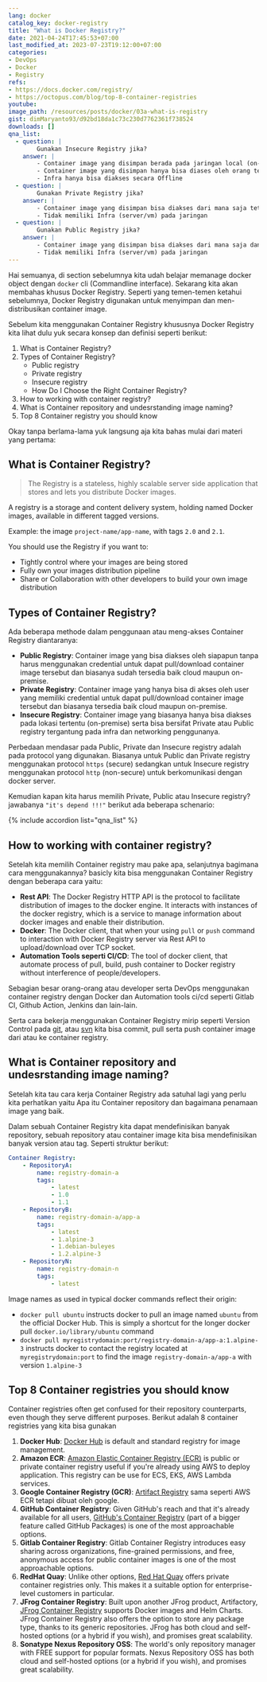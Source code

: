 ```yaml
---
lang: docker
catalog_key: docker-registry
title: "What is Docker Registry?"
date: 2021-04-24T17:45:53+07:00
last_modified_at: 2023-07-23T19:12:00+07:00
categories:
- DevOps
- Docker
- Registry
refs: 
- https://docs.docker.com/registry/
- https://octopus.com/blog/top-8-container-registries
youtube: 
image_path: /resources/posts/docker/03a-what-is-registry
gist: dimMaryanto93/d92bd18da1c73c230d7762361f738524
downloads: []
qna_list:
  - question: |
        Gunakan Insecure Registry jika?
    answer: |
        - Container image yang disimpan berada pada jaringan local (on-premis)
        - Container image yang disimpan hanya bisa diases oleh orang tertentu aja
        - Infra hanya bisa diakses secara Offline
  - question: |
        Gunakan Private Registry jika?
    answer: |
        - Container image yang disimpan bisa diakses dari mana saja tetapi dengan limited akses (specified user)
        - Tidak memiliki Infra (server/vm) pada jaringan
  - question: |
        Gunakan Public Registry jika?
    answer: |
        - Container image yang disimpan bisa diakses dari mana saja dan oleh siapapun.
        - Tidak memiliki Infra (server/vm) pada jaringan
---
```


Hai semuanya, di section sebelumnya kita udah belajar memanage docker object dengan `docker` cli (Commandline interface). Sekarang kita akan membahas khusus Docker Registry. Seperti yang temen-temen ketahui sebelumnya, Docker Registry digunakan untuk menyimpan dan men-distribusikan container image. 

Sebelum kita menggunakan Container Registry khususnya Docker Registry kita lihat dulu yuk secara konsep dan definisi seperti berikut:

<!--more-->

1. What is Container Registry?
2. Types of Container Registry?
    - Public registry
    - Private registry
    - Insecure registry
    - How Do I Choose the Right Container Registry?
3. How to working with container registry?
4. What is Container repository and undesrstanding image naming?
5. Top 8 Container registry you should know

Okay tanpa berlama-lama yuk langsung aja kita bahas mulai dari materi yang pertama:

## What is Container Registry?

> The Registry is a stateless, highly scalable server side application that stores and lets you distribute Docker images. 

A registry is a storage and content delivery system, holding named Docker images, available in different tagged versions. 

Example: the image `project-name/app-name`, with tags `2.0` and `2.1`.

You should use the Registry if you want to:

- Tightly control where your images are being stored
- Fully own your images distribution pipeline
- Share or Collaboration with other developers to build your own image distribution

## Types of Container Registry?

Ada beberapa methode dalam penggunaan atau meng-akses Container Registry diantaranya:

- **Public Registry**: Container image yang bisa diakses oleh siapapun tanpa harus menggunakan credential untuk dapat pull/download container image tersebut dan biasanya sudah tersedia baik cloud maupun on-premise.
- **Private Registry**: Container image yang hanya bisa di akses oleh user yang memiliki credential untuk dapat pull/download container image tersebut dan biasanya tersedia baik cloud maupun on-premise.
- **Insecure Registry**: Container image yang biasanya hanya bisa diakses pada lokasi tertentu (on-premise) serta bisa bersifat Private atau Public registry tergantung pada infra dan networking penggunanya.

Perbedaan mendasar pada Public, Private dan Insecure registry adalah pada protocol yang digunakan. Biasanya untuk Public dan Private registry menggunakan protocol `https` (secure) sedangkan untuk Insecure registry menggunakan protocol `http` (non-secure) untuk berkomunikasi dengan docker server.

Kemudian kapan kita harus memilih Private, Public atau Insecure registry? jawabanya `"it's depend !!!"` berikut ada beberapa schenario:

{% include accordion list="qna_list" %}

## How to working with container registry?

Setelah kita memilih Container registry mau pake apa, selanjutnya bagimana cara menggunakannya? basicly kita bisa menggunakan Container Registry dengan beberapa cara yaitu:

- **Rest API**: The Docker Registry HTTP API is the protocol to facilitate distribution of images to the docker engine. It interacts with instances of the docker registry, which is a service to manage information about docker images and enable their distribution.
- **Docker**: The Docker client, that when your using `pull` or `push` command to interaction with Docker Registry server via Rest API to upload/download over TCP socket.
- **Automation Tools seperti CI/CD**: The tool of docker client, that automate process of pull, build, push container to Docker registry without interference of people/developers.

Sebagian besar orang-orang atau developer serta DevOps menggunakan container registry dengan Docker dan Automation tools ci/cd seperti Gitlab CI, Github Action, Jenkins dan lain-lain.

Serta cara bekerja menggunakan Container Registry mirip seperti Version Control pada [git](https://git-scm.com), atau [svn](https://subversion.apache.org) kita bisa commit, pull serta push container image dari atau ke container registry.

## What is Container repository and undesrstanding image naming?

Setelah kita tau cara kerja Container Registry ada satuhal lagi yang perlu kita perhatikan yaitu Apa itu Container repository dan bagaimana penamaan image yang baik.

Dalam sebuah Container Registry kita dapat mendefinisikan banyak repository, sebuah repository atau container image kita bisa mendefinisikan banyak version atau tag. Seperti struktur berikut:

```yaml
Container Registry:
    - RepositoryA:
        name: registry-domain-a
        tags: 
            - latest
            - 1.0
            - 1.1
    - RepositoryB:
        name: registry-domain-a/app-a
        tags:
            - latest
            - 1.alpine-3
            - 1.debian-buleyes
            - 1.2.alpine-3
    - RepositoryN:
        name: registry-domain-n
        tags:
            - latest
```

Image names as used in typical docker commands reflect their origin:

- `docker pull ubuntu` instructs docker to pull an image named `ubuntu` from the official Docker Hub. This is simply a shortcut for the longer docker pull `docker.io/library/ubuntu` command
- `docker pull myregistrydomain:port/registry-domain-a/app-a:1.alpine-3` instructs docker to contact the registry located at `myregistrydomain:port` to find the image `registry-domain-a/app-a` with version `1.alpine-3`

## Top 8 Container registries you should know

Container registries often get confused for their repository counterparts, even though they serve different purposes. Berikut adalah 8 container registries yang kita bisa gunakan

1. **Docker Hub**: [Docker Hub](https://hub.docker.com/) is default and standard registry for image management.
2. **Amazon ECR**: [Amazon Elastic Container Registry (ECR)](https://aws.amazon.com/ecr/) is public or private container registry useful if you're already using AWS to deploy application. This registry can be use for ECS, EKS, AWS Lambda services.
3. **Google Container Registry (GCR)**: [Artifact Registry](https://cloud.google.com/artifact-registry) sama seperti AWS ECR tetapi dibuat oleh google.
4. **GitHub Container Registry**: Given GitHub's reach and that it's already available for all users, [GitHub's Container Registry](https://docs.github.com/en/packages/working-with-a-github-packages-registry/working-with-the-container-registry) (part of a bigger feature called GitHub Packages) is one of the most approachable options.
5. **Gitlab Container Registry**: Gitlab Container Registry introduces easy sharing across organizations, fine-grained permissions, and free, anonymous access for public container images is one of the most approachable options.
5. **RedHat Quay**: Unlike other options, [Red Hat Quay](https://www.redhat.com/en/technologies/cloud-computing/quay) offers private container registries only. This makes it a suitable option for enterprise-level customers in particular.
6. **JFrog Container Registry**: Built upon another JFrog product, Artifactory, [JFrog Container Registry](https://jfrog.com/container-registry/) supports Docker images and Helm Charts. JFrog Container Registry also offers the option to store any package type, thanks to its generic repositories. JFrog has both cloud and self-hosted options (or a hybrid if you wish), and promises great scalability.
7. **Sonatype Nexus Repository OSS**: The world's only repository manager with FREE support for popular formats. Nexus Repository OSS has both cloud and self-hosted options (or a hybrid if you wish), and promises great scalability.
